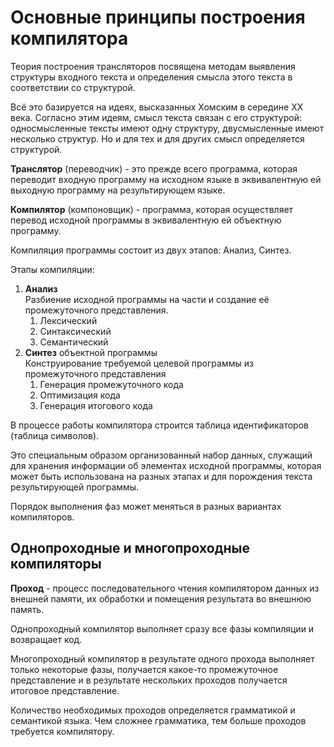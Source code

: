 # Основные принципы построения компилятора

Теория построения трансляторов посвящена методам выявления структуры входного текста и определения смысла этого текста в соответствии со структурой.

Всё это базируется на идеях, высказанных Хомским в середине XX века. Согласно этим идеям, смысл текста связан с его структурой: односмысленные тексты имеют одну структуру, двусмысленные имеют несколько структур. Но и для тех и для других смысл определяется структурой.


**Транслятор** (переводчик) - это прежде всего программа, которая переводит входную программу на исходном языке в эквивалентную ей выходную программу на результирующем языке.

**Компилятор** (компоновщик) - программа, которая осуществляет перевод исходной программы в эквивалентную ей объектную программу.

Компиляция программы состоит из двух этапов: Анализ, Синтез.

Этапы компиляции:
1. **Анализ**  
	Разбиение исходной программы на части и создание её промежуточного представления.
	1. Лексический
	2. Синтаксический
	3. Семантический
2. **Синтез** объектной программы  
	Конструирование требуемой целевой программы из промежуточного представления
	1. Генерация промежуточного кода
	2. Оптимизация кода
	3. Генерация итогового кода



В процессе работы компилятора строится таблица идентификаторов (таблица символов).

Это специальным образом организованный набор данных, служащий для хранения информации об элементах исходной программы, которая может быть использована на разных этапах и для порождения текста результирующей программы.

Порядок выполнения фаз может меняться в разных вариантах компиляторов.


## Однопроходные и многопроходные компиляторы

**Проход** - процесс последовательного чтения компилятором данных из внешней памяти, их обработки и помещения результата во внешнюю память.

Однопроходный компилятор выполняет сразу все фазы компиляции и возвращает код.

Многопроходный компилятор в результате одного прохода выполняет только некоторые фазы, получается какое-то промежуточное представление и в результате нескольких проходов получается итоговое представление.

Количество необходимых проходов определяется грамматикой и семантикой языка. Чем сложнее грамматика, тем больше проходов требуется компилятору.